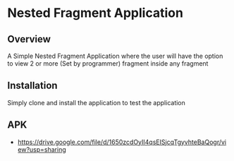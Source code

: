 # Nested Fragment Application
## Overview
A Simple Nested Fragment Application where the user will have the option to view 2 or more (Set by programmer) fragment inside any fragment

## Installation
Simply clone and install the application to test the application

## APK
- https://drive.google.com/file/d/1650zcdOyII4qsEISjcqTgyvhteBaQogr/view?usp=sharing

